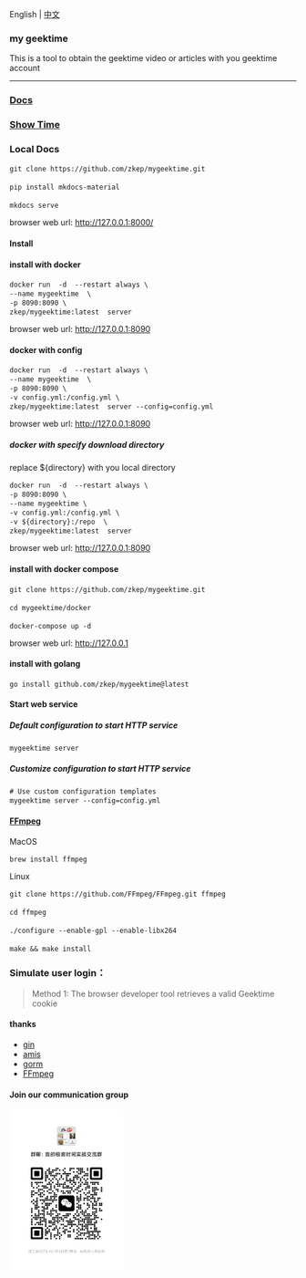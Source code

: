 English | [中文](./README.md)

### my geektime
This is a tool to obtain the geektime video or articles with you geektime account

---

### [Docs](https://zkep.github.io/mygeektime/)


### [Show Time](https://mygeektime.anyfun.tech)

### Local Docs
```shell
git clone https://github.com/zkep/mygeektime.git

pip install mkdocs-material

mkdocs serve
```
browser web url:  http://127.0.0.1:8000/

#### Install


#### install with  docker
```shell
docker run  -d  --restart always \
--name mygeektime  \
-p 8090:8090 \
zkep/mygeektime:latest  server 
```
browser web url:  http://127.0.0.1:8090

#### docker with config
```shell
docker run  -d  --restart always \
--name mygeektime  \
-p 8090:8090 \
-v config.yml:/config.yml \
zkep/mygeektime:latest  server --config=config.yml
```
browser web url:  http://127.0.0.1:8090

##### docker with specify download directory
replace ${directory} with you local directory
```shell
docker run  -d  --restart always \
-p 8090:8090 \
--name mygeektime \
-v config.yml:/config.yml \
-v ${directory}:/repo  \
zkep/mygeektime:latest  server   
```
browser web url:  http://127.0.0.1:8090


#### install with docker compose

```shell
git clone https://github.com/zkep/mygeektime.git

cd mygeektime/docker

docker-compose up -d
```

browser web url:  http://127.0.0.1


#### install with golang
```shell
go install github.com/zkep/mygeektime@latest
```
#### Start web service

##### Default configuration to start HTTP service
```shell
mygeektime server
```

##### Customize configuration to start HTTP service
```shell
# Use custom configuration templates
mygeektime server --config=config.yml
```

#### [FFmpeg](https://ffmpeg.org/download.html)

MacOS
```shell
brew install ffmpeg        
```
Linux
```shell
git clone https://github.com/FFmpeg/FFmpeg.git ffmpeg

cd ffmpeg

./configure --enable-gpl --enable-libx264

make && make install
```

### Simulate user login：

> Method 1: The browser developer tool retrieves a valid Geektime cookie


#### thanks
* [gin](https://github.com/gin-gonic/gin)
* [amis](https://github.com/baidu/amis)
* [gorm](https://github.com/go-gorm/gorm)
* [FFmpeg](https://ffmpeg.org/download.html)

#### Join our communication group

<img src="./web/public/wechat.jpg"  width="200" />